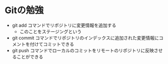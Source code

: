 # Gitの勉強

- git add コマンドでリポジトリに変更情報を追加する
  - このことをステージングという
- git commit コマンドでリポジトリのインデックスに追加された変更情報にコメントを付けてコミットできる
- git push コマンドでローカルのコミットをリモートのリポジトリに反映させることができる